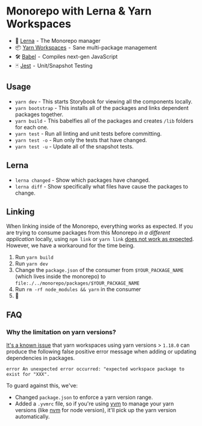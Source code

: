 # Monorepo with Lerna & Yarn Workspaces


-   🐉 [Lerna](https://lernajs.io/)  - The Monorepo manager
-   📦 [Yarn Workspaces](https://yarnpkg.com/lang/en/docs/workspaces/)  -  Sane multi-package management
-   🛠 [Babel](https://babeljs.io/)  -  Compiles next-gen JavaScript
-   🃏 [Jest](https://jestjs.io/)  -  Unit/Snapshot Testing

## Usage

-   `yarn dev` - This starts Storybook for viewing all the components locally.
-   `yarn bootstrap` - This installs all of the packages and links dependent packages together.
-   `yarn build` - This babelfies all of the packages and creates `/lib` folders for each one.
-   `yarn test` - Run all linting and unit tests before committing.
-   `yarn test -o` - Run only the tests that have changed.
-   `yarn test -u` - Update all of the snapshot tests.

## Lerna

-   `lerna changed` - Show which packages have changed.
-   `lerna diff` - Show specifically what files have cause the packages to change.

## Linking

When linking inside of the Monorepo, everything works as expected. If you are trying to consume packages from this Monorepo _in a different application_ locally, using `npm link` or `yarn link` [does not work as expected](https://github.com/yarnpkg/yarn/issues/5538). However, we have a workaround for the time being.

1. Run `yarn build`
1. Run `yarn dev`
1. Change the `package.json` of the consumer from `$YOUR_PACKAGE_NAME` (which lives inside the monorepo) to `file:./../monorepo/packages/$YOUR_PACKAGE_NAME`
1. Run `rm -rf node_modules && yarn` in the consumer
1. 🎉

## FAQ

### Why the limitation on yarn versions?

[It's a known issue](https://github.com/yarnpkg/yarn/issues/7807) that yarn workspaces using yarn versions > `1.18.0` can produce the following false positive error message when adding or updating dependencies in packages.

```
error An unexpected error occurred: "expected workspace package to exist for "XXX".
```

To guard against this, we've:

-   Changed `package.json` to enforce a yarn version range.
-   Added a `.yvmrc` file, so if you're using [yvm](https://yvm.js.org/docs/overview) to manage your yarn versions (like [nvm](https://github.com/nvm-sh/nvm) for node version), it'll pick up the yarn version automatically.
